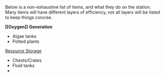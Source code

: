 Below is a non-exhaustive list of items, and what they do on the station. Many items will have different layers of efficiency, not all layers will be listed to keep things concise.

**[[Oxygen]] Generation**
- Algae tanks
- Potted plants

[Resource Storage](Resources)
- Chests/Crates
- Fluid tanks
- 
